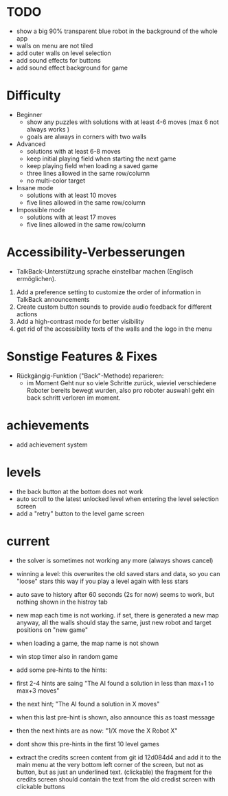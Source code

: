 # TODO
- show a big 90% transparent blue robot in the background of the whole app
- walls on menu are not tiled 
- add outer walls on level selection 
- add sound effects for buttons
- add sound effect background for game


# Difficulty
- Beginner
  - show any puzzles with solutions with at least 4-6 moves (max 6 not always works )
  - goals are always in corners with two walls
- Advanced
  - solutions with at least 6-8 moves
  - keep initial playing field when starting the next game
  - keep playing field when loading a saved game
  - three lines allowed in the same row/column
  - no multi-color target
- Insane mode
  - solutions with at least 10 moves
  - five lines allowed in the same row/column
- Impossible mode
  - solutions with at least 17 moves
  - five lines allowed in the same row/column


# Accessibility-Verbesserungen
- TalkBack-Unterstützung sprache einstellbar machen (Englisch ermöglichen).  
1. Add a preference setting to customize the order of information in TalkBack announcements
2. Create custom button sounds to provide audio feedback for different actions
3. Add a high-contrast mode for better visibility
4. get rid of the accessibility texts of the walls and the logo in the menu


# Sonstige Features & Fixes
- Rückgängig-Funktion ("Back"-Methode) reparieren:  
  - im Moment Geht nur so viele Schritte zurück, wieviel verschiedene Roboter bereits bewegt wurden, also pro roboter auswahl geht ein back schritt verloren im moment.  


# achievements
- add achievement system

# levels 
- the back button at the bottom does not work
- auto scroll to the latest unlocked level when entering the level selection screen
- add a "retry" button to the level game screen

# current
- the solver is sometimes not working any more (always shows cancel)
- winning a level: this overwrites the old saved stars and data, so you can "loose" stars this way if you play a level again with less stars

- auto save to history after 60 seconds (2s for now) seems to work, but nothing shown in the histroy tab

- new map each time is not working. if set, there is generated a new map anyway, all the walls should stay the same, just new robot and target positions on "new game"

- when loading a game, the map name is not shown

- win stop timer also in random game

- add some pre-hints to the hints:
- first 2-4 hints are saing "The AI found a solution in less than max+1 to max+3 moves"
- the next hint;  "The AI found a solution in X moves"
 - when this last pre-hint is shown, also announce this as toast message
- then the next hints are as now: "1/X move the X Robot X"
- dont show this pre-hints in the first 10 level games


- extract the credits screen content from git id 12d084d4 and add it to the main menu at the very bottom left corner of the screen, but not as button, but as just an underlined text. (clickable) the fragment for the credits screen should contain the text from the old credist screen with clickable buttons